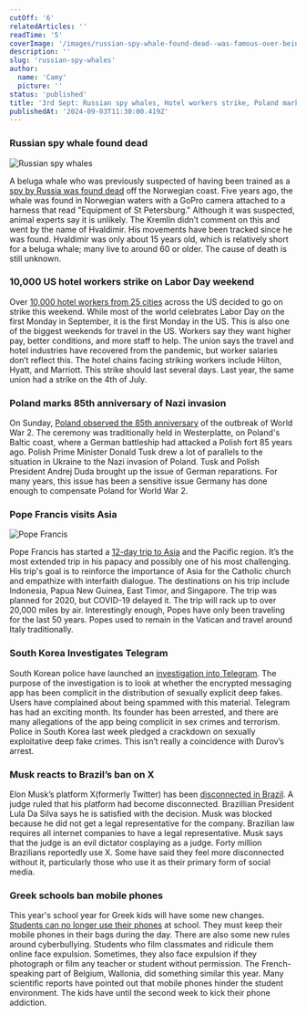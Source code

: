 ```yaml
---
cutOff: '6'
relatedArticles: ''
readTime: '5'
coverImage: '/images/russian-spy-whale-found-dead--was-famous-over-being-suspected-of-being-a-spy--had-some-type-of-harness-a-A0Mj.webp'
description: ''
slug: 'russian-spy-whales'
author:
  name: 'Camy'
  picture: ''
status: 'published'
title: '3rd Sept: Russian spy whales, Hotel workers strike, Poland marks 85'
publishedAt: '2024-09-03T11:30:00.419Z'
---
```


### Russian spy whale found dead

![Russian spy whales](/images/russian-spy-whale-found-dead--was-famous-over-being-suspected-of-being-a-spy--had-some-type-of-harness-a-kyNj.webp)

A beluga whale who was previously suspected of having been trained as a [spy by Russia was found dead](https://www.bbc.com/news/articles/cje2p3z8nlyo) off the Norwegian coast. Five years ago, the whale was found in Norwegian waters with a GoPro camera attached to a harness that read "Equipment of St Petersburg." Although it was suspected, animal experts say it is unlikely. The Kremlin didn’t comment on this and went by the name of Hvaldimir. His movements have been tracked since he was found. Hvaldimir was only about 15 years old, which is relatively short for a beluga whale; many live to around 60 or older. The cause of death is still unknown.

### 10,000 US hotel workers strike on Labor Day weekend

Over [10,000 hotel workers from 25 cities](https://edition.cnn.com/2024/09/02/business/hotel-strike/index.html) across the US decided to go on strike this weekend. While most of the world celebrates Labor Day on the first Monday in September, it is the first Monday in the US. This is also one of the biggest weekends for travel in the US. Workers say they want higher pay, better conditions, and more staff to help. The union says the travel and hotel industries have recovered from the pandemic, but worker salaries don’t reflect this. The hotel chains facing striking workers include Hilton, Hyatt, and Marriott. This strike should last several days. Last year, the same union had a strike on the 4th of July.

### Poland marks 85th anniversary of Nazi invasion

On Sunday, [Poland observed the 85th anniversary](https://www.france24.com/en/europe/20240901-poland-marks-85-years-outbreak-world-war-ii-donald-tusk) of the outbreak of World War 2. The ceremony was traditionally held in Westerplatte, on Poland's Baltic coast, where a German battleship had attacked a Polish fort 85 years ago. Polish Prime Minister Donald Tusk drew a lot of parallels to the situation in Ukraine to the Nazi invasion of Poland. Tusk and Polish President Andrej Duda brought up the issue of German reparations. For many years, this issue has been a sensitive issue Germany has done enough to compensate Poland for World War 2.

### Pope Francis visits Asia

![Pope Francis](/images/pope-francis-does-an-asia--pacific-trip--one-area-in-the-world-becoming-more-catholic-a-EzNj.webp)

Pope Francis has started a [12-day trip to Asia](https://www.theguardian.com/world/article/2024/sep/01/pope-francis-asia-pacific-tour-indonesia-papua-new-guinea-catholic-church) and the Pacific region. It’s the most extended trip in his papacy and possibly one of his most challenging. His trip's goal is to reinforce the importance of Asia for the Catholic church and empathize with interfaith dialogue. The destinations on his trip include Indonesia, Papua New Guinea, East Timor, and Singapore. The trip was planned for 2020, but COVID-19 delayed it. The trip will rack up to over 20,000 miles by air. Interestingly enough, Popes have only been traveling for the last 50 years. Popes used to remain in the Vatican and travel around Italy traditionally.

### South Korea Investigates Telegram

South Korean police have launched an [investigation into Telegram](https://www.reuters.com/world/asia-pacific/south-korea-police-launch-probe-into-telegram-over-online-sex-crimes-yonhap-2024-09-02/). The purpose of the investigation is to look at whether the encrypted messaging app has been complicit in the distribution of sexually explicit deep fakes. Users have complained about being spammed with this material. Telegram has had an exciting month. Its founder has been arrested, and there are many allegations of the app being complicit in sex crimes and terrorism. Police in South Korea last week pledged a crackdown on sexually exploitative deep fake crimes. This isn’t really a coincidence with Durov’s arrest.

### Musk reacts to Brazil’s ban on X

Elon Musk’s platform X(formerly Twitter) has been [disconnected in Brazil](https://www.dw.com/en/brazil-supreme-court-upholds-blocking-elon-musks-x/a-70115172). A judge ruled that his platform had become disconnected. Brazillian President Lula Da Silva says he is satisfied with the decision. Musk was blocked because he did not get a legal representative for the company. Brazilian law requires all internet companies to have a legal representative. Musk says that the judge is an evil dictator cosplaying as a judge. Forty million Brazilians reportedly use X. Some have said they feel more disconnected without it, particularly those who use it as their primary form of social media.

### Greek schools ban mobile phones

This year's school year for Greek kids will have some new changes. [Students can no longer use their phones](https://www.euronews.com/my-europe/2024/08/31/greece-announces-new-rules-banning-mobile-phones-in-schools-from-september) at school. They must keep their mobile phones in their bags during the day. There are also some new rules around cyberbullying. Students who film classmates and ridicule them online face expulsion. Sometimes, they also face expulsion if they photograph or film any teacher or student without permission. The French-speaking part of Belgium, Wallonia, did something similar this year. Many scientific reports have pointed out that mobile phones hinder the student environment. The kids have until the second week to kick their phone addiction.